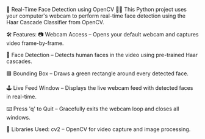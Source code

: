 👀 Real-Time Face Detection using OpenCV 🧠📸
This Python project uses your computer's webcam to perform real-time face detection using the Haar Cascade Classifier from OpenCV.

🛠️ Features:
📷 Webcam Access – Opens your default webcam and captures video frame-by-frame.

🧠 Face Detection – Detects human faces in the video using pre-trained Haar cascades.

🟩 Bounding Box – Draws a green rectangle around every detected face.

🕹️ Live Feed Window – Displays the live webcam feed with detected faces in real-time.

⌨️ Press 'q' to Quit – Gracefully exits the webcam loop and closes all windows.

🧱 Libraries Used:
cv2 – OpenCV for video capture and image processing.

